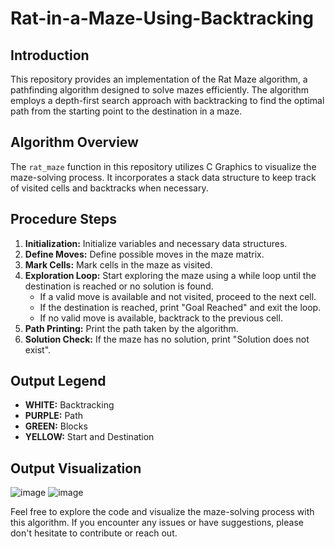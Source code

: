 # Rat-in-a-Maze-Using-Backtracking

## Introduction
This repository provides an implementation of the Rat Maze algorithm, a pathfinding algorithm designed to solve mazes efficiently. The algorithm employs a depth-first search approach with backtracking to find the optimal path from the starting point to the destination in a maze.

## Algorithm Overview
The `rat_maze` function in this repository utilizes C Graphics to visualize the maze-solving process. It incorporates a stack data structure to keep track of visited cells and backtracks when necessary.

## Procedure Steps
1. **Initialization:** Initialize variables and necessary data structures.
2. **Define Moves:** Define possible moves in the maze matrix.
3. **Mark Cells:** Mark cells in the maze as visited.
4. **Exploration Loop:** Start exploring the maze using a while loop until the destination is reached or no solution is found.
   - If a valid move is available and not visited, proceed to the next cell.
   - If the destination is reached, print "Goal Reached" and exit the loop.
   - If no valid move is available, backtrack to the previous cell.
5. **Path Printing:** Print the path taken by the algorithm.
6. **Solution Check:** If the maze has no solution, print "Solution does not exist".

## Output Legend
- **WHITE:** Backtracking
- **PURPLE:** Path
- **GREEN:** Blocks
- **YELLOW:** Start and Destination

## Output Visualization
![image](https://github.com/Kaviyarasu-S007/Rat-in-a-Maze/assets/151661034/37978825-b075-45a8-bdd0-edbb62ea62b4)
![image](https://github.com/Kaviyarasu-S007/Rat-in-a-Maze/assets/151661034/3b2d67d8-5532-4703-ab0e-7250de711cfd)


Feel free to explore the code and visualize the maze-solving process with this algorithm. If you encounter any issues or have suggestions, please don't hesitate to contribute or reach out.
